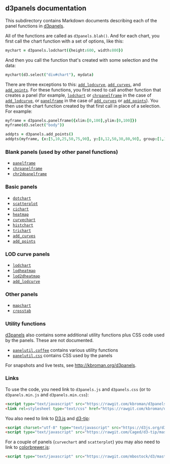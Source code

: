 ## d3panels documentation

This subdirectory contains Markdown documents describing each of the
panel functions in [d3panels](http://kbroman.org/d3panels).

All of the functions are called as `d3panels.blah()`. And for each
chart, you first call the chart function with a set of options, like
this:

```coffeescript
mychart = d3panels.lodchart({height:600, width:800})
```

And then you call the function that's created with some selection and
the data:

```coffeescript
mychart(d3.select("div#chart"), mydata)
```

There are three exceptions to this:
[`add_lodcurve`](add_lodcurve.md), [`add_curves`](add_curves.md), and [`add_points`](add_points.md).
For these functions, you first need to call another function that
creates a panel
(for example, [`lodchart`](lodchart.md) or [`chrpanelframe`](chrpanelframe.md) in
the case of [`add_lodcurve`](add_lodcurve.md), or
[`panelframe`](panelframe.md) in the case of
[`add_curves`](add_curves.md) or [`add_points`](add_points.md)).  You
then use the chart function created by
that first call in place of a selection. For example:

```coffeescript
myframe = d3panels.panelframe({xlim:[0,100],ylim:[0,100]})
myframe(d3.select("body"))

addpts = d3panels.add_points()
addpts(myframe, {x:[5,10,25,50,75,90], y:[8,12,50,30,80,90], group:[1,1,1,2,2,3]})
```


### Blank panels (used by other panel functions)

- [`panelframe`](panelframe.md)
- [`chrpanelframe`](chrpanelframe.md)
- [`chr2dpanelframe`](chr2dpanelframe.md)

### Basic panels

- [`dotchart`](dotchart.md)
- [`scatterplot`](scatterplot.md)
- [`cichart`](cichart.md)
- [`heatmap`](heatmap.md)
- [`curvechart`](curvechart.md)
- [`histchart`](histchart.md)
- [`trichart`](trichart.md)
- [`add_curves`](add_curves.md)
- [`add_points`](add_points.md)

### LOD curve panels

- [`lodchart`](lodchart.md)
- [`lodheatmap`](lodheatmap)
- [`lod2dheatmap`](lod2dheatmap)
- [`add_lodcurve`](add_lodcurve.md)

### Other panels

- [`mapchart`](mapchart.md)
- [`crosstab`](crosstab.md)

### Utility functions

[d3panels](http://kbroman.org/d3panels) also contains some additional
utility functions plus CSS code used by the panels. These are not
documented.

- [`panelutil.coffee`](https://github.com/kbroman/d3panels/blob/master/src/panelutil.coffee)
  contains various utility functions
- [`panelutil.css`](https://github.com/kbroman/d3panels/blob/master/src/panelutil.css)
  contains CSS used by the panels

For snapshots and live tests, see <http://kbroman.org/d3panels>.

### Links

To use the code, you need link to `d3panels.js` and `d3panels.css` (or
to `d3panels.min.js` and `d3panels.min.css`):

```html
<script type="text/javascript" src="https://rawgit.com/kbroman/d3panels/master/d3panels.js"></script>
<link rel=stylesheet type="text/css" href="https://rawgit.com/kbroman/d3panels/master/d3panels.css">
```

You also need to link to [D3.js](https://d3js.org) and
[d3-tip](https://github.com/Caged/d3-tip):

```html
<script charset="utf-8" type="text/javascript" src="https://d3js.org/d3.v3.min.js"></script>
<script type="text/javascript" src="https://rawgit.com/Caged/d3-tip/master/index.js"></script>
```

For a couple of panels (`curvechart` and `scatterplot`) you may also need
to link to [colorbrewer.js](https://github.com/mbostock/d3/blob/master/lib/colorbrewer/colorbrewer.js):

```html
<script type="text/javascript" src="https://rawgit.com/mbostock/d3/master/lib/colorbrewer/colorbrewer.js"></script>
```
